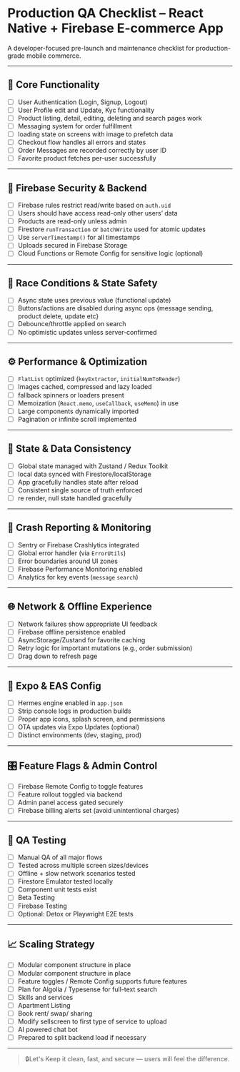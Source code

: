 # Production QA Checklist – React Native + Firebase E-commerce App

A developer-focused pre-launch and maintenance checklist for production-grade mobile commerce.

---

## 🚀 Core Functionality

- [ ] User Authentication (Login, Signup, Logout)
- [ ] User Profile edit and Update, Kyc functionality
- [ ] Product listing, detail, editing, deleting and search pages work
- [ ] Messaging system for order fulfillment
- [ ] loading state on screens with image to prefetch data
- [ ] Checkout flow handles all errors and states
- [ ] Order Messages are recorded correctly by user ID
- [ ] Favorite product fetches per-user successfully

---

## 🔐 Firebase Security & Backend

- [ ] Firebase rules restrict read/write based on `auth.uid`
- [ ] Users should have access read-only other users’ data 
- [ ] Products are read-only unless admin
- [ ] Firestore `runTransaction` or `batchWrite` used for atomic updates
- [ ] Use `serverTimestamp()` for all timestamps
- [ ] Uploads secured in Firebase Storage
- [ ] Cloud Functions or Remote Config for sensitive logic (optional)

---

## 🧠 Race Conditions & State Safety

- [ ] Async state uses previous value (functional update)
- [ ] Buttons/actions are disabled during async ops {message sending, product delete, update etc}
- [ ] Debounce/throttle applied on search
- [ ] No optimistic updates unless server-confirmed

---

## ⚙️ Performance & Optimization

- [ ] `FlatList` optimized (`keyExtractor`, `initialNumToRender`)
- [ ] Images cached, compressed and lazy loaded
- [ ] fallback spinners or loaders present
- [ ] Memoization (`React.memo`, `useCallback`, `useMemo`) in use
- [ ] Large components dynamically imported
- [ ] Pagination or infinite scroll implemented
    
---

## 🧩 State & Data Consistency

- [ ] Global state managed with Zustand / Redux Toolkit
- [ ] local data synced with Firestore/localStorage
- [ ] App gracefully handles state after reload
- [ ] Consistent single source of truth enforced
- [ ] re render, null state handled gracefully

---

## 🐞 Crash Reporting & Monitoring

- [ ] Sentry or Firebase Crashlytics integrated
- [ ] Global error handler (via `ErrorUtils`)
- [ ] Error boundaries around UI zones
- [ ] Firebase Performance Monitoring enabled
- [ ] Analytics for key events (`message` `search`)

---

## 🌐 Network & Offline Experience

- [ ] Network failures show appropriate UI feedback
- [ ] Firebase offline persistence enabled
- [ ] AsyncStorage/Zustand for favorite caching
- [ ] Retry logic for important mutations (e.g., order submission)
- [ ] Drag down to refresh page

---

## 📱 Expo & EAS Config

- [ ] Hermes engine enabled in `app.json`
- [ ] Strip console logs in production builds
- [ ] Proper app icons, splash screen, and permissions
- [ ] OTA updates via Expo Updates (optional)
- [ ] Distinct environments (dev, staging, prod)

---

## 🎛️ Feature Flags & Admin Control

- [ ] Firebase Remote Config to toggle features
- [ ] Feature rollout toggled via backend
- [ ] Admin panel access gated securely
- [ ] Firebase billing alerts set (avoid unintentional charges)

---

## 🧪 QA Testing

- [ ] Manual QA of all major flows
- [ ] Tested across multiple screen sizes/devices
- [ ] Offline + slow network scenarios tested
- [ ] Firestore Emulator tested locally
- [ ] Component unit tests exist
- [ ] Beta Testing
- [ ] Firebase Testing
- [ ] Optional: Detox or Playwright E2E tests

---

## 📈 Scaling Strategy

- [ ] Modular component structure in place
- [ ] Modular component structure in place
- [ ] Feature toggles / Remote Config supports future features
- [ ] Plan for Algolia / Typesense for full-text search
- [ ] Skills and services
- [ ] Apartment Listing
- [ ] Book rent/ swap/ sharing
- [ ] Modify sellscreen to first type of service to upload
- [ ] AI powered chat bot
- [ ] Prepared to split backend load if necessary

---

> 🔒Let's Keep it clean, fast, and secure — users will feel the difference.
